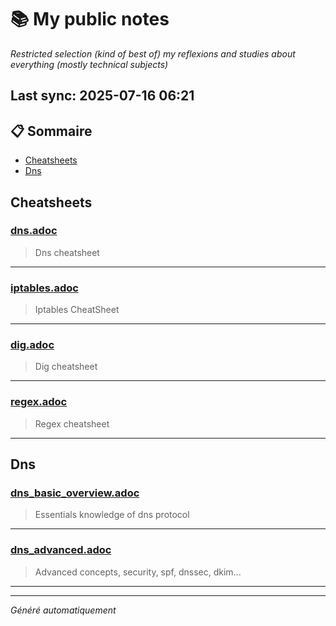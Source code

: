 # 📚 My public notes 
*Restricted selection (kind of best of) my reflexions and studies about everything (mostly technical subjects)*

## Last sync: 2025-07-16 06:21


## 📋 Sommaire

- [Cheatsheets](#cheatsheets)
- [Dns](#dns)


## Cheatsheets

### [dns.adoc](cheatsheets/dns.adoc)
> Dns cheatsheet

---
### [iptables.adoc](cheatsheets/iptables.adoc)
> Iptables CheatSheet

---
### [dig.adoc](cheatsheets/dig.adoc)
> Dig cheatsheet

---
### [regex.adoc](cheatsheets/regex.adoc)
> Regex cheatsheet

---

## Dns

### [dns_basic_overview.adoc](networking/protocols/dns/dns_basic_overview.adoc)
> Essentials knowledge of dns protocol

---
### [dns_advanced.adoc](networking/protocols/dns/dns_advanced.adoc)
> Advanced concepts, security, spf, dnssec, dkim...

---

---
_Généré automatiquement_